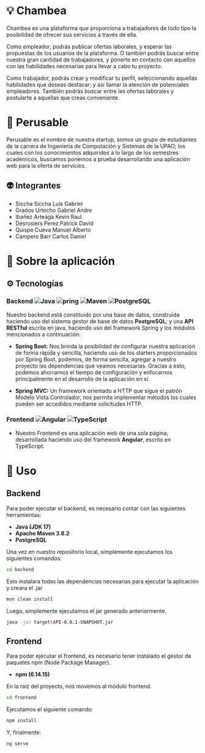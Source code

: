 #	:bulb:	 Chambea

Chambea es una plataforma que proporciona a trabajadores de todo tipo la posibilidad de ofrecer sus servicios a través de ella.

Como empleador, podrás publicar ofertas laborales, y esperar las propuestas de los usuarios de la plataforma. O también podrás buscar entre nuestra gran cantidad de trabajadores, y ponerte en contacto con aquellos con las habilidades necesarias para llevar a cabo tu proyecto.

Como trabajador, podrás crear y modificar tu perfil, seleccionando aquellas habilidades que deseas destacar; y así llamar la atención de potenciales empleadores. También podrás buscar entre las ofertas laborales y postularte a aquellas que creas conveniente.

# :thought_balloon: Perusable

Perusable es el nombre de nuestra startup, somos un grupo de estudiantes de la carrera de Ingeniería de Computación y Sistemas de la UPAO; los cuales con los conocimientos adquiridos a lo largo de los semestres académicos, buscamos ponernos a prueba desarrollando una aplicación web para la oferta de servicios.

##	:alien:	Integrantes

- Siccha Siccha Luis Gabriel
- Grados Urtecho Gabriel Andre
- Ibañez Arteaga Kevin Raul
- Desrosiers Perez Patrick David
- Quispe Cueva Manuel Alberto
- Campero Barr Carlos Daniel


#	:construction:	 Sobre la aplicación
##	:gear:	Tecnologías
### Backend ![Java](https://img.shields.io/badge/-java-E34A86?style=flat-square&logo=java) ![pring](https://img.shields.io/badge/-Spring-black?style=flat-square&logo=spring) ![Maven](https://img.shields.io/badge/-maven-C71A36?style=flat-square&logo=apache%20maven) ![PostgreSQL](https://img.shields.io/badge/-PostgreSQL-E34F26?style=flat-square&logo=postgresql)  
Nuestro backend está constituido por una base de datos, construida haciendo uso del sistema gestor de base de datos **PostgreSQL**; y una **API RESTful** escrita en java, haciendo uso del framework Spring y los módulos mencionados a continuación:
- **Spring Boot:** Nos brinda la posibilidad de configurar nuestra aplicación de forma rápida y sencilla, haciendo uso de los starters proporcionados por Spring Boot, podemos, de forma sencilla, agregar a nuestro proyecto las dependencias que veamos necesarias. Gracias a esto, podemos ahorrarnos el tiempo de configuración y enfocarnos principalmente en el desarrollo de la aplicación en sí.

- **Spring MVC:** Un framework orientado a HTTP que sigue el patrón Modelo Vista Controlador, nos permite implementar métodos los cuales pueden ser accedidos mediante solicitudes HTTP.

### Frontend ![Angular](https://img.shields.io/badge/-angular-C71A36?style=flat-square&logo=angular) ![TypeScript](https://img.shields.io/badge/-typescript-white?style=flat-square&logo=typescript)
- Nuestro Frontend es una aplicación web de una sola página; desarrollada haciendo uso del framework **Angular**, escrito en TypeScript.


#	:rocket:	Uso 
## Backend
Para poder ejecutar el backend, es necesario contar con las siguientes herramientas:
-	**Java (JDK 17)**
-	**Apache Maven 3.8.2**
-	**PostgreSQL**

Una vez en nuestro repositorio local, simplemente ejecutamos los siguientes comandos:
```bash
cd backend
```
Esto instalara todas las dependencias necesarias para ejecutar la aplicación y creara el .jar
```bash
mvn clean install
```
Luego, simplemente ejecutamos el jar generado anteriormente.
```bash
java -jar target\API-0.0.1-SNAPSHOT.jar
```
## Frontend
Para poder ejecutar el frontend, es necesario tener instalado el gestor de paquetes npm (Node Package Manager).

-	**npm (6.14.15)**

En la raíz del proyecto, nos movemos al módulo frontend.

```bash
cd frontend
```
Ejecutamos el siguiente comando:
```bash
npm install
```
Y, finalmente:
```bash
ng serve
```
